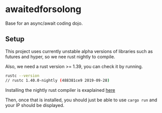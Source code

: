 # awaitedforsolong

Base for an async/await coding dojo.

## Setup

This project uses currently unstable alpha versions of libraries such as futures and hyper, so we nee rust nightly to compile.

Also, we need a rust version >= 1.39, you can check it by running.

```bash
rustc --version
// rustc 1.40.0-nightly (488381ce9 2019-09-28)
```

Installing the nightly rust compiler is exaplained [here](https://doc.rust-lang.org/1.15.1/book/nightly-rust.html)


Then, once that is installed, you should just be able to use `cargo run` and your IP should be displayed.
